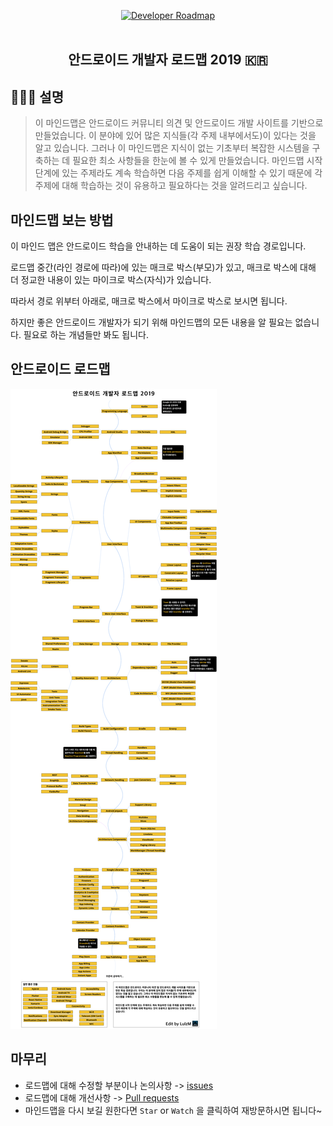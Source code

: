 <p align="center">
  <a href="https://developer.android.com/jetpack">
    <img src="https://user-images.githubusercontent.com/38491289/65575220-49f8fe80-dfaa-11e9-96f8-785047a55328.png" alt="Developer Roadmap" width="420" height="100">
  </a>
  <br>
  <br>
  <h2 align="center">안드로이드 개발자 로드맵 2019 🇰🇷</h2>
</p>


## 👨🏻‍💻 설명
> 이 마인드맵은 안드로이드 커뮤니티 의견 및 안드로이드 개발 사이트를 기반으로 만들었습니다. 이 분야에 있어 많은 지식들(각 주제 내부에서도)이 있다는 것을 알고 있습니다. 그러나 이 마인드맵은 지식이 없는 기초부터 복잡한 시스템을 구축하는 데 필요한 최소 사항들을 한눈에 볼 수 있게 만들었습니다. 
> 마인드맵 시작 단계에 있는 주제라도 계속 학습하면 다음 주제를 쉽게 이해할 수 있기 때문에 각 주제에 대해 학습하는 것이 유용하고 필요하다는 것을 알려드리고 싶습니다.

## 마인드맵 보는 방법 

이 마인드 맵은 안드로이드 학습을 안내하는 데 도움이 되는 권장 학습 경로입니다.

로드맵 중간(라인 경로에 따라)에 있는 매크로 박스(부모)가 있고, 매크로 박스에 대해 더 정교한 내용이 있는 마이크로 박스(자식)가 있습니다. 

따라서 경로 위부터 아래로, 매크로 박스에서 마이크로 박스로 보시면 됩니다.

하지만 좋은 안드로이드 개발자가 되기 위해 마인드맵의 모든 내용을 알 필요는 없습니다. 필요로 하는 개념들만 봐도 됩니다.

## 안드로이드 로드맵

![Android Roadmap](./images/android_developer_roadmap_KR.png)

## 마무리
* 로드맵에 대해 수정할 부분이나 논의사항 -> [issues](https://github.com/scadasystems/android-developer-roadmap-KR/issues)
* 로드맵에 대해 개선사항 -> [Pull requests](https://github.com/scadasystems/android-developer-roadmap-KR/pulls)
* 마인드맵을 다시 보길 원한다면 `Star` or `Watch` 을 클릭하여 재방문하시면 됩니다~